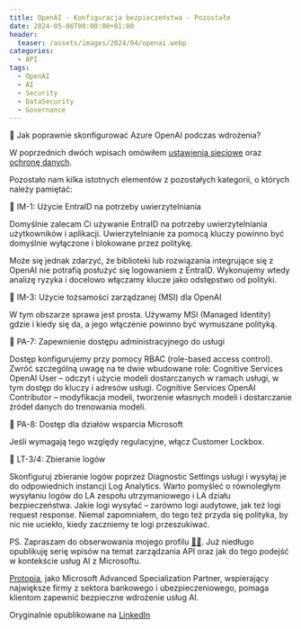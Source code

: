 ```yaml
---
title: OpenAI - Konfiguracja bezpieczeństwa - Pozostałe
date: 2024-05-06T00:00:00+01:00
header:
  teaser: /assets/images/2024/04/openai.webp
categories:
  - API
tags:
  - OpenAI
  - AI
  - Security
  - DataSecurity
  - Governance
---
```


🔶 Jak poprawnie skonfigurować Azure OpenAI podczas wdrożenia?

W poprzednich dwóch wpisach omówiłem [ustawienia sieciowe](https://lnkd.in/dRi8NCTh) oraz [ochronę danych](https://lnkd.in/dafZS6_w).

Pozostało nam kilka istotnych elementów z pozostałych kategorii, o których należy pamiętać:

🔶 IM-1: Użycie EntraID na potrzeby uwierzytelniania

Domyślnie zalecam Ci używanie EntraID na potrzeby uwierzytelniania użytkowników i aplikacji. Uwierzytelnianie za pomocą kluczy powinno być domyślnie wyłączone i blokowane przez politykę.

Może się jednak zdarzyć, że biblioteki lub rozwiązania integrujące się z OpenAI nie potrafią posłużyć się logowaniem z EntraID. Wykonujemy wtedy analizę ryzyka i docelowo włączamy klucze jako odstępstwo od polityki.

🔶 IM-3: Użycie tożsamości zarządzanej (MSI) dla OpenAI

W tym obszarze sprawa jest prosta. Używamy MSI (Managed Identity) gdzie i kiedy się da, a jego włączenie powinno być wymuszane polityką.

🔶 PA-7: Zapewnienie dostępu administracyjnego do usługi

Dostęp konfigurujemy przy pomocy RBAC (role-based access control). Zwróć szczególną uwagę na te dwie wbudowane role:
Cognitive Services OpenAI User – odczyt i użycie modeli dostarczanych w ramach usługi, w tym dostęp do kluczy i adresów usługi.
Cognitive Services OpenAI Contributor – modyfikacja modeli, tworzenie własnych modeli i dostarczanie źródeł danych do trenowania modeli.

🔶 PA-8: Dostęp dla działów wsparcia Microsoft

Jeśli wymagają tego względy regulacyjne, włącz Customer Lockbox.

🔶 LT-3/4: Zbieranie logów

Skonfiguruj zbieranie logów poprzez Diagnostic Settings usługi i wysyłaj je do odpowiednich instancji Log Analytics. Warto pomyśleć o równoległym wysyłaniu logów do LA zespołu utrzymaniowego i LA działu bezpieczeństwa.
Jakie logi wysyłać – zarówno logi audytowe, jak też logi request response.
Niemal zapomniałem, do tego też przyda się polityka, by nic nie uciekło, kiedy zaczniemy te logi przeszukiwać.

PS. Zapraszam do obserwowania mojego profilu [👨‍💻](https://lnkd.in/dDgccHWR). Już niedługo opublikuję serię wpisów na temat zarządzania API oraz jak do tego podejść w kontekście usług AI z Microsoftu.

[Protopia](https://protopia.tech), jako Microsoft Advanced Specialization Partner, wspierający największe firmy z sektora bankowego i ubezpieczeniowego, pomaga klientom zapewnić bezpieczne wdrożenie usług AI.

Oryginalnie opublikowane na [LinkedIn](https://www.linkedin.com/posts/grabarz_azure-activity-7194250467713966080-oJpZ)
